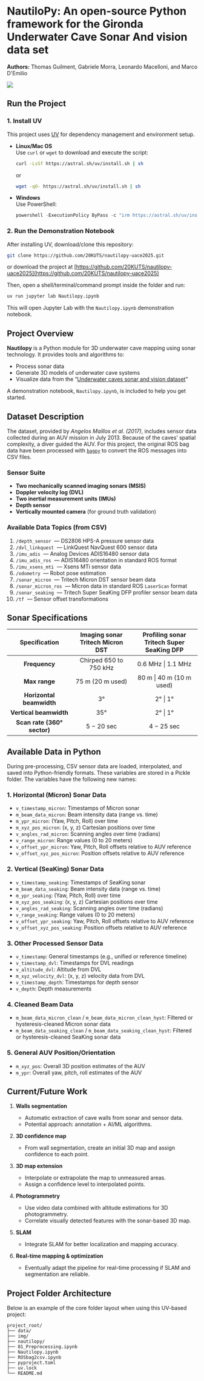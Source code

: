 # NautiloPy: An open-source Python framework for the Gironda Underwater Cave Sonar And vision data set
**Authors:** Thomas Guilment, Gabriele Morra, Leonardo Macelloni, and Marco D'Emilio

![](./img/Logo_nautilopy_tiny_v2.png)

## Run the Project

### 1. Install UV

This project uses [UV](https://docs.astral.sh/uv/) for dependency management and environment setup.

- **Linux/Mac OS**  
  Use `curl` or `wget` to download and execute the script:
  ```bash
  curl -LsSf https://astral.sh/uv/install.sh | sh
  ```
  or
  ```bash
  wget -qO- https://astral.sh/uv/install.sh | sh
  ```

- **Windows**  
  Use PowerShell:
  ```powershell
  powershell -ExecutionPolicy ByPass -c "irm https://astral.sh/uv/install.ps1 | iex"
  ```

### 2. Run the Demonstration Notebook

After installing UV, download/clone this repository:
```bash
git clone https://github.com/20KUTS/nautilopy-uace2025.git
```
or download the project at [https://github.com/20KUTS/nautilopy-uace2025](https://github.com/20KUTS/nautilopy-uace2025)

Then, open a shell/terminal/command prompt inside the folder and run:
```bash
uv run jupyter lab Nautilopy.ipynb
```
This will open Jupyter Lab with the `Nautilopy.ipynb` demonstration notebook.

## Project Overview

**Nautilopy** is a Python module for 3D underwater cave mapping using sonar technology. It provides tools and algorithms to:

- Process sonar data
- Generate 3D models of underwater cave systems
- Visualize data from the “[Underwater caves sonar and vision dataset](https://cirs.udg.edu/caves-dataset/)”

A demonstration notebook, `Nautilopy.ipynb`, is included to help you get started.

## Dataset Description

The dataset, provided by *Angelos Maillos et al. (2017)*, includes sensor data collected during an AUV mission in July 2013. Because of the caves’ spatial complexity, a diver guided the AUV. For this project, the original ROS bag data have been processed with [`bagpy`](https://jmscslgroup.github.io/bagpy/) to convert the ROS messages into CSV files.

### Sensor Suite

- **Two mechanically scanned imaging sonars (MSIS)**
- **Doppler velocity log (DVL)**
- **Two inertial measurement units (IMUs)**
- **Depth sensor**
- **Vertically mounted camera** (for ground truth validation)

### Available Data Topics (from CSV)

1. `/depth_sensor` &nbsp;— DS2806 HPS-A pressure sensor data  
2. `/dvl_linkquest` &nbsp;— LinkQuest NavQuest 600 sensor data  
3. `/imu_adis` &nbsp;— Analog Devices ADIS16480 sensor data  
4. `/imu_adis_ros` &nbsp;— ADIS16480 orientation in standard ROS format  
5. `/imu_xsens_mti` &nbsp;— Xsens MTi sensor data  
6. `/odometry` &nbsp;— Robot pose estimation  
7. `/sonar_micron` &nbsp;— Tritech Micron DST sensor beam data  
8. `/sonar_micron_ros` &nbsp;— Micron data in standard ROS `LaserScan` format  
9. `/sonar_seaking` &nbsp;— Tritech Super SeaKing DFP profiler sensor beam data  
10. `/tf` &nbsp;— Sensor offset transformations  

<!-- 
REMOVED (FILE TOO LARGE):
    11. /sonar_seaking_ros : Profiler data in standard ROS LaserScan format
    12. /imu_xsens_mti_ros: Xsens MTi orientation in standard ROS format
-->

## Sonar Specifications

| Specification                  | **Imaging sonar** <br>Tritech Micron DST | **Profiling sonar** <br>Tritech Super SeaKing DFP |
|:------------------------------:|:----------------------------------------:|:-------------------------------------------------:|
| **Frequency**                  | Chirped 650 to 750 kHz                   | 0.6 MHz \| 1.1 MHz                                |
| **Max range**                  | 75 m (20 m used)                         | 80 m \| 40 m (10 m used)                          |
| **Horizontal beamwidth**       | 3°                                       | 2° \| 1°                                          |
| **Vertical beamwidth**         | 35°                                      | 2° \| 1°                                          |
| **Scan rate (360° sector)**    | 5 − 20 sec                                | 4 − 25 sec                                        |

## Available Data in Python

During pre-processing, CSV sensor data are loaded, interpolated, and saved into Python-friendly formats. These variables are stored in a Pickle folder. The variables have the following new names:

### 1. Horizontal (Micron) Sonar Data
- `v_timestamp_micron`: Timestamps of Micron sonar  
- `m_beam_data_micron`: Beam intensity data (range vs. time)  
- `m_ypr_micron`: (Yaw, Pitch, Roll) over time  
- `m_xyz_pos_micron`: (x, y, z) Cartesian positions over time  
- `v_angles_rad_micron`: Scanning angles over time (radians)  
- `v_range_micron`: Range values (0 to 20 meters)  
- `v_offset_ypr_micron`: Yaw, Pitch, Roll offsets relative to AUV reference  
- `v_offset_xyz_pos_micron`: Position offsets relative to AUV reference  

### 2. Vertical (SeaKing) Sonar Data
- `v_timestamp_seaking`: Timestamps of SeaKing sonar  
- `m_beam_data_seaking`: Beam intensity data (range vs. time)  
- `m_ypr_seaking`: (Yaw, Pitch, Roll) over time  
- `m_xyz_pos_seaking`: (x, y, z) Cartesian positions over time  
- `v_angles_rad_seaking`: Scanning angles over time (radians)  
- `v_range_seaking`: Range values (0 to 20 meters)  
- `v_offset_ypr_seaking`: Yaw, Pitch, Roll offsets relative to AUV reference  
- `v_offset_xyz_pos_seaking`: Position offsets relative to AUV reference  

### 3. Other Processed Sensor Data
- `v_timestamp`: General timestamps (e.g., unified or reference timeline)  
- `v_timestamp_dvl`: Timestamps for DVL readings  
- `v_altitude_dvl`: Altitude from DVL  
- `m_xyz_velocity_dvl`: (x, y, z) velocity data from DVL  
- `v_timestamp_depth`: Timestamps for depth sensor  
- `v_depth`: Depth measurements  

### 4. Cleaned Beam Data
- `m_beam_data_micron_clean` / `m_beam_data_micron_clean_hyst`: Filtered or hysteresis-cleaned Micron sonar data  
- `m_beam_data_seaking_clean` / `m_beam_data_seaking_clean_hyst`: Filtered or hysteresis-cleaned SeaKing sonar data  

### 5. General AUV Position/Orientation
- `m_xyz_pos`: Overall 3D position estimates of the AUV  
- `m_ypr`: Overall yaw, pitch, roll estimates of the AUV  

## Current/Future Work

1. **Walls segmentation**  
   - Automatic extraction of cave walls from sonar and sensor data.  
   - Potential approach: annotation + AI/ML algorithms.

2. **3D confidence map**  
   - From wall segmentation, create an initial 3D map and assign confidence to each point.

3. **3D map extension**  
   - Interpolate or extrapolate the map to unmeasured areas.  
   - Assign a confidence level to interpolated points.

4. **Photogrammetry**  
   - Use video data combined with altitude estimations for 3D photogrammetry.  
   - Correlate visually detected features with the sonar-based 3D map.

5. **SLAM**  
   - Integrate SLAM for better localization and mapping accuracy.

6. **Real-time mapping & optimization**  
   - Eventually adapt the pipeline for real-time processing if SLAM and segmentation are reliable.

## Project Folder Architecture

Below is an example of the core folder layout when using this UV-based project:

```
project_root/
├── data/
├── img/
├── nautilopy/
├── 01_Preprocessing.ipynb
├── Nautilopy.ipynb
├── ROSbag2csv.ipynb
├── pyproject.toml
├── uv.lock
└── README.md
```